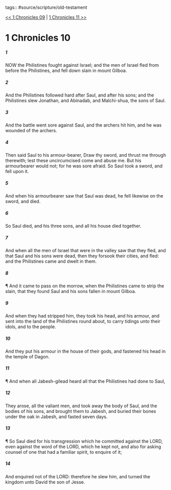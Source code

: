 tags:: #source/scripture/old-testament

[<< 1 Chronicles 09](/Old_Testament/13_1_Chronicles/1_Chronicles_09.md) | [1 Chronicles 11 >>](/Old_Testament/13_1_Chronicles/1_Chronicles_11.md)

# 1 Chronicles 10

##### 1

NOW the Philistines fought against Israel; and the men of Israel fled from before the Philistines, and fell down slain in mount Gilboa.

##### 2

And the Philistines followed hard after Saul, and after his sons; and the Philistines slew Jonathan, and Abinadab, and Malchi-shua, the sons of Saul.

##### 3

And the battle went sore against Saul, and the archers hit him, and he was wounded of the archers.

##### 4

Then said Saul to his armour-bearer, Draw thy sword, and thrust me through therewith; lest these uncircumcised come and abuse me. But his armourbearer would not; for he was sore afraid. So Saul took a sword, and fell upon it.

##### 5

And when his armourbearer saw that Saul was dead, he fell likewise on the sword, and died.

##### 6

So Saul died, and his three sons, and all his house died together.

##### 7

And when all the men of Israel that were in the valley saw that they fled, and that Saul and his sons were dead, then they forsook their cities, and fled: and the Philistines came and dwelt in them.

##### 8

¶ And it came to pass on the morrow, when the Philistines came to strip the slain, that they found Saul and his sons fallen in mount Gilboa.

##### 9

And when they had stripped him, they took his head, and his armour, and sent into the land of the Philistines round about, to carry tidings unto their idols, and to the people.

##### 10

And they put his armour in the house of their gods, and fastened his head in the temple of Dagon.

##### 11

¶ And when all Jabesh-gilead heard all that the Philistines had done to Saul,

##### 12

They arose, all the valiant men, and took away the body of Saul, and the bodies of his sons, and brought them to Jabesh, and buried their bones under the oak in Jabesh, and fasted seven days.

##### 13

¶ So Saul died for his transgression which he committed against the LORD, even against the word of the LORD, which he kept not, and also for asking counsel of one that had a familiar spirit, to enquire of it;

##### 14

And enquired not of the LORD: therefore he slew him, and turned the kingdom unto David the son of Jesse.
